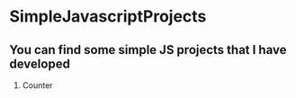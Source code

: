 # SimpleJavascriptProjects
## You can find some simple JS projects that I have developed
1. Counter
